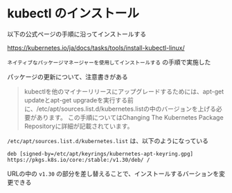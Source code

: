 # kubectl のインストール

以下の公式ページの手順に沿ってインストールする

<https://kubernetes.io/ja/docs/tasks/tools/install-kubectl-linux/>

`ネイティブなパッケージマネージャーを使用してインストールする` の手順で実施した

パッケージの更新について、注意書きがある

> kubectlを他のマイナーリリースにアップグレードするためには、apt-get updateとapt-get upgradeを実行する前に、/etc/apt/sources.list.d/kubernetes.listの中のバージョンを上げる必要があります。 この手順についてはChanging The Kubernetes Package Repositoryに詳細が記載されています。

`/etc/apt/sources.list.d/kubernetes.list` は、以下のようになっている

```plaintext
deb [signed-by=/etc/apt/keyrings/kubernetes-apt-keyring.gpg] https://pkgs.k8s.io/core:/stable:/v1.30/deb/ /
```

URLの中の `v1.30` の部分を差し替えることで、インストールするバーションを変更できる
